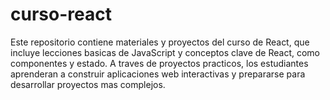 # curso-react
Este repositorio contiene materiales y proyectos del curso de React, que incluye lecciones basicas de JavaScript y conceptos clave de React, como componentes y estado. A traves de proyectos practicos, los estudiantes aprenderan a construir aplicaciones web interactivas y prepararse para desarrollar proyectos mas complejos.
